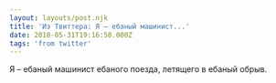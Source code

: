 ```yaml
---
layout: layouts/post.njk
title: 'Из Твиттера: Я – ебаный машинист...'
date: 2018-05-31T19:16:50.000Z
tags: 'from twitter'
---
```



Я – ебаный машинист ебаного поезда, летящего в ебаный обрыв.
